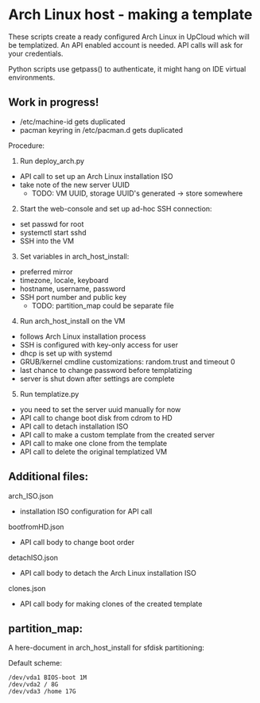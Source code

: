 # Arch Linux host - making a template

These scripts create a ready configured Arch Linux in UpCloud
which will be templatized. An API enabled account is needed.
API calls will ask for your credentials.

Python scripts use getpass() to authenticate, it might hang
on IDE virtual environments.

## Work in progress!

- /etc/machine-id gets duplicated
- pacman keyring in /etc/pacman.d gets duplicated

Procedure:

1. Run deploy_arch.py
  - API call to set up an Arch Linux installation ISO
  - take note of the new server UUID 
    - TODO: VM UUID, storage UUID's generated -> store somewhere
2. Start the web-console and set up ad-hoc SSH connection:
  - set passwd for root
  - systemctl start sshd
  - SSH into the VM
3. Set variables in arch_host_install:
  - preferred mirror
  - timezone, locale, keyboard
  - hostname, username, password
  - SSH port number and public key
    - TODO: partition_map could be separate file
4. Run arch_host_install on the VM
  - follows Arch Linux installation process
  - SSH is configured with key-only access for user
  - dhcp is set up with systemd
  - GRUB/kernel cmdline customizations: random.trust and timeout 0
  - last chance to change password before templatizing
  - server is shut down after settings are complete
5. Run templatize.py
  - you need to set the server uuid manually for now
  - API call to change boot disk from cdrom to HD
  - API call to detach installation ISO
  - API call to make a custom template from the created server
  - API call to make one clone from the template
  - API call to delete the original templatized VM

## Additional files:

arch_ISO.json
- installation ISO configuration for API call

bootfromHD.json
- API call body to change boot order

detachISO.json
- API call body to detach the Arch Linux installation ISO

clones.json
- API call body for making clones of the created template


## partition_map:

A here-document in arch_host_install for sfdisk partitioning:

Default scheme:
```
/dev/vda1 BIOS-boot 1M  
/dev/vda2 / 8G  
/dev/vda3 /home 17G  
```

